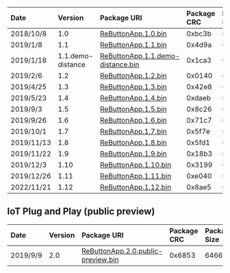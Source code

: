 |Date|Version|Package URI|Package CRC|Package Size|
|:--|:--|:--|:--|:--|
|2018/10/8|1.0|[ReButtonApp.1.0.bin](https://seeedkk.blob.core.windows.net/rebuttonfirm/ReButtonApp.1.0.bin)|0xbc3b|641924|
|2019/1/8|1.1|[ReButtonApp.1.1.bin](https://seeedkk.blob.core.windows.net/rebuttonfirm/ReButtonApp.1.1.bin)|0x4d9a|673852|
|2019/1/18|1.1.demo-distance|[ReButtonApp.1.1.demo-distance.bin](https://seeedkk.blob.core.windows.net/rebuttonfirm/ReButtonApp.1.1.demo-distance.bin)|0x1ca3|675052|
|2019/2/6|1.2|[ReButtonApp.1.2.bin](https://seeedkk.blob.core.windows.net/rebuttonfirm/ReButtonApp.1.2.bin)|0x0140|677684|
|2019/4/25|1.3|[ReButtonApp.1.3.bin](https://seeedkk.blob.core.windows.net/rebuttonfirm/ReButtonApp.1.3.bin)|0x42e8|680612|
|2019/5/23|1.4|[ReButtonApp.1.4.bin](https://seeedkk.blob.core.windows.net/rebuttonfirm/ReButtonApp.1.4.bin)|0xdaeb|680740|
|2019/9/3|1.5|[ReButtonApp.1.5.bin](https://seeedkk.blob.core.windows.net/rebuttonfirm/ReButtonApp.1.5.bin)|0x8c26|680796|
|2019/9/26|1.6|[ReButtonApp.1.6.bin](https://seeedkk.blob.core.windows.net/rebuttonfirm/ReButtonApp.1.6.bin)|0x71c7|686264|
|2019/10/1|1.7|[ReButtonApp.1.7.bin](https://seeedkk.blob.core.windows.net/rebuttonfirm/ReButtonApp.1.7.bin)|0x5f7e|689624|
|2019/11/13|1.8|[ReButtonApp.1.8.bin](https://seeedkk.blob.core.windows.net/rebuttonfirm/ReButtonApp.1.8.bin)|0x5fd1|691540|
|2019/11/22|1.9|[ReButtonApp.1.9.bin](https://seeedkk.blob.core.windows.net/rebuttonfirm/ReButtonApp.1.9.bin)|0x18b3|691596|
|2019/12/3|1.10|[ReButtonApp.1.10.bin](https://seeedkk.blob.core.windows.net/rebuttonfirm/ReButtonApp.1.10.bin)|0x3199|694960|
|2019/12/26|1.11|[ReButtonApp.1.11.bin](https://seeedkk.blob.core.windows.net/rebuttonfirm/ReButtonApp.1.11.bin)|0xe040|695664|
|2022/11/21|1.12|[ReButtonApp.1.12.bin](https://seeedkk.blob.core.windows.net/rebuttonfirm/ReButtonApp.1.12.bin)|0x8ae5|699496|

## IoT Plug and Play (public preview)

|Date|Version|Package URI|Package CRC|Package Size|
|:--|:--|:--|:--|:--|
|2019/9/9|2.0|[ReButtonApp.2.0.public-preview.bin](https://seeedkk.blob.core.windows.net/rebuttonfirm/ReButtonApp.2.0.public-preview.bin)|0x6853|646616|
